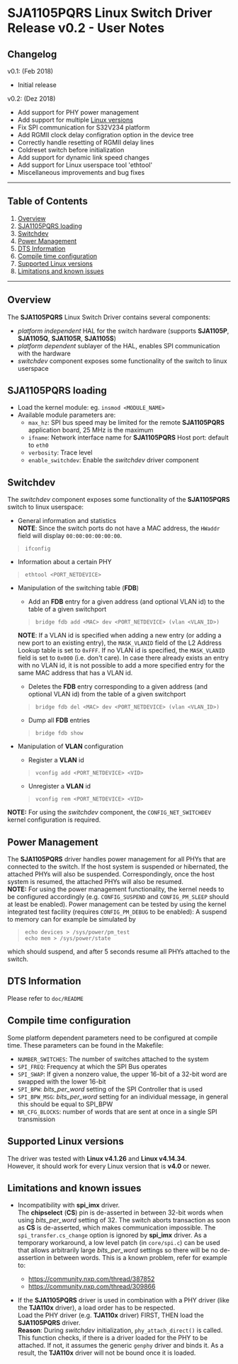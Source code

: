 # SJA1105PQRS Linux Switch Driver Release v0.2 - User Notes

## Changelog
v0.1: (Feb 2018)
- Initial release

v0.2: (Dez 2018)
- Add support for PHY power management
- Add support for multiple [Linux versions](#supported-linux-versions)
- Fix SPI communication for S32V234 platform
- Add RGMII clock delay configration option in the device tree
- Correctly handle resetting of RGMII delay lines
- Coldreset switch before initialization
- Add support for dynamic link speed changes
- Add support for Linux userspace tool 'ethtool'
- Miscellaneous improvements and bug fixes

---

## Table of Contents
1. [Overview](#overview)
2. [SJA1105PQRS loading](#sja1105pqrs-loading)
3. [Switchdev](#switchdev)
4. [Power Management](#power-management)
5. [DTS Information](#dts-information)
6. [Compile time configuration](#compile-time-configuration)
7. [Supported Linux versions](#supported-linux-versions)
8. [Limitations and known issues](#limitations-and-known-issues)

---

## Overview
The **SJA1105PQRS** Linux Switch Driver contains several components:
- *platform independent* HAL for the switch hardware (supports **SJA1105P**, **SJA1105Q**, **SJA1105R**, **SJA1105S**)
- *platform dependent* sublayer of the HAL, enables SPI communication with the hardware
- *switchdev* component exposes some functionality of the switch to linux userspace

## SJA1105PQRS loading
- Load the kernel module: eg. `insmod <MODULE_NAME>`
- Available module parameters are:
	- `max_hz`: SPI bus speed may be limited for the remote **SJA1105PQRS** application board, 25 MHz is the maximum
	- `ifname`: Network interface name for **SJA1105PQRS** Host port: default to `eth0`
	- `verbosity`: Trace level
	- `enable_switchdev`: Enable the *switchdev* driver component

## Switchdev
The *switchdev* component exposes some functionality of the **SJA1105PQRS** switch to linux userspace:
- General information and statistics  
**NOTE**: Since the switch ports do not have a MAC address, the `HWaddr` field will display `00:00:00:00:00:00`.
> `ifconfig`
- Information about a certain PHY
> `ethtool <PORT_NETDEVICE>`
- Manipulation of the switching table (**FDB**)
	- Add an **FDB** entry for a given address (and optional VLAN id) to the table of a given switchport
	> `bridge fdb add <MAC> dev <PORT_NETDEVICE> (vlan <VLAN_ID>)`

	**NOTE**: If a VLAN id is specified when adding a new entry (or adding a new port to an existing entry), the `MASK_VLANID` field of the L2 Address Lookup table is set to `0xFFF`.
	If no VLAN id is specified, the `MASK_VLANID` field is set to `0x000` (i.e. don't care). In case there already exists an entry with no VLAN id, it is not possible to add a more specified entry for the same MAC address that has a VLAN id.
	- Deletes the **FDB** entry corresponding to a given address (and optional VLAN id) from the table of a given switchport
	> `bridge fdb del <MAC> dev <PORT_NETDEVICE> (vlan <VLAN_ID>)`
	- Dump all **FDB** entries
	> `bridge fdb show`
- Manipulation of **VLAN** configuration
	- Register a **VLAN** id
	> `vconfig add <PORT_NETDEVICE> <VID>`
	- Unregister a **VLAN** id
	> `vconfig rem <PORT_NETDEVICE> <VID>`

**NOTE:** For using the *switchdev* component, the `CONFIG_NET_SWITCHDEV` kernel configuration is required.

## Power Management
The **SJA1105PQRS** driver handles power management for all PHYs that are connected to the switch.
If the host system is suspended or hibernated, the attached PHYs will also be suspended. Correspondingly, once the host system is resumed, the attached PHYs will also be resumed.  
**NOTE:** For using the power management functionality, the kernel needs to be configured accordingly (e.g. `CONFIG_SUSPEND` and `CONFIG_PM_SLEEP` should at least be enabled).
Power management can be tested by using the kernel integrated test facility (requires `CONFIG_PM_DEBUG` to be enabled): A suspend to memory can for example be simulated by
> `echo devices > /sys/power/pm_test`  
> `echo mem > /sys/power/state`

which should suspend, and after 5 seconds resume all PHYs attached to the switch.

## DTS Information
Please refer to `doc/README`

## Compile time configuration
Some platform dependent parameters need to be configured at compile time. These parameters can be found in the Makefile:
- `NUMBER_SWITCHES`: The number of switches attached to the system
- `SPI_FREQ`: Frequency at which the SPI Bus operates
- `SPI_SWAP`: If given a nonzero value, the upper 16-bit of a 32-bit word are swapped with the lower 16-bit
- `SPI_BPW`: *bits_per_word* setting of the SPI Controller that is used
- `SPI_BPW_MSG`: *bits_per_word* setting for an individual message, in general this should be equal to SPI_BPW
- `NR_CFG_BLOCKS`: number of words that are sent at once in a single SPI transmission

## Supported Linux versions
The driver was tested with **Linux v4.1.26** and **Linux v4.14.34**.  
However, it should work for every Linux version that is **v4.0** or newer.

## Limitations and known issues
- Incompatibility with **spi_imx** driver.  
The **chipselect** (**CS**) pin is de-asserted in between 32-bit words when using *bits_per_word* setting of 32. The switch aborts transaction as soon as **CS** is de-asserted, which makes communication impossible.
The `spi_transfer.cs_change` option is ignored by **spi_imx** driver. As a temporary workaround, a low level patch (in `core/spi.c`) can be used that allows arbitrarily large *bits_per_word* settings so there will be no de-assertion in between words.
This is a known problem, refer for example to:
	- https://community.nxp.com/thread/387852
	- https://community.nxp.com/thread/309866

- If the **SJA1105PQRS** driver is used in combination with a PHY driver (like the **TJA110x** driver), a load order has to be respected.  
	Load the PHY driver (e.g. **TJA110x** driver) FIRST, THEN load the **SJA1105PQRS** driver.  
	**Reason**: During *switchdev* initialization, `phy_attach_direct()` is called. This function checks, if there is a driver loaded for the PHY to be attached. If not, it assumes the generic `genphy` driver and binds it. As a result, the **TJA110x** driver will not be bound once it is loaded.
